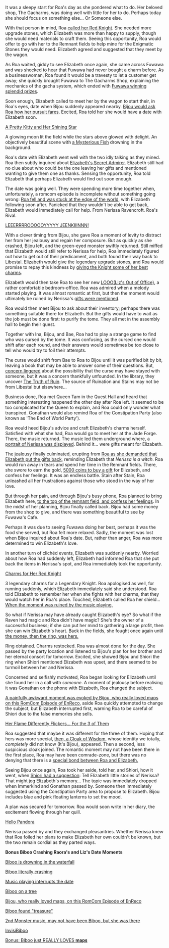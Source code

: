 It was a sleepy start for Roa's day as she pondered what to do. Her beloved shop, The Gacharms, was doing well with little for her to do. Perhaps today she should focus on something else... Or Someone else.

With that person in mind, Roa [called her Red Knight](https://youtu.be/E-LGNO7JdO4?t=748). She needed more upgrade stones, which Elizabeth was more than happy to supply, though she would need materials to craft them. Seeing this opportunity, Roa would offer to go with her to the Remnant fields to help mine for the Enigmatic Stones they would need. Elizabeth agreed and suggested that they meet by the wagon.

As Roa waited, giddy to see Elizabeth once again, she came across Fuwawa and was shocked to hear that Fuwawa had never bought a charm before. As a businesswoman, Roa found it would be a travesty to let a customer get away; she quickly brought Fuwawa to The Gacharms Shop, explaining the mechanics of the gacha system, which ended with [Fuwawa winning splendid prizes](https://youtu.be/E-LGNO7JdO4?t=978). 

Soon enough, Elizabeth called to meet her by the wagon to start their, in Roa's eyes, date when Bijou suddenly appeared nearby. [Bijou would ask Roa how her pursuit fares](https://youtu.be/E-LGNO7JdO4?t=1668). Excited, Roa told her she would have a date with Elizabeth soon.

[A Pretty Kitty and Her Shining Star](https://youtu.be/E-LGNO7JdO4?t=1970)

A glowing moon lit the field while the stars above glowed with delight. An objectively beautiful scene with [a Mysterious Fish](https://youtu.be/E-LGNO7JdO4?t=2021) drowning in the background. 

Roa's date with Elizabeth went well with the two idly talking as they mined. Roa then subtly inquired about [Elizabeth's Secret Admirer](https://youtu.be/E-LGNO7JdO4?t=2155). Elizabeth still had no clue about who could be the one leaving her gifts and mentioned wanting to give them one as thanks. Sensing the opportunity, Roa told Elizabeth that perhaps Elizabeth would find out soon enough.

The date was going well. They were spending more time together when, unfortunately, a romcom episode is incomplete without something going wrong: [Roa fell and was stuck at the edge of the world](https://youtu.be/E-LGNO7JdO4?t=2635), with Elizabeth following soon after. Panicked that they wouldn't be able to get back, Elizabeth would immediately call for help. From Nerissa Ravencroft. Roa's Rival.

[LEEERRRROOOOOYYYYY JEENKIIINNN!](https://youtu.be/E-LGNO7JdO4?t=2764)

With a clever timing from Bijou, she gave Roa a moment of levity to distract her from her jealousy and regain her composure. But as quickly as she crashed, Bijou left, and the green-eyed monster swiftly  returned. Still miffed that Elizabeth would still refer to Nerissa for help, Roa immediately figured out how to get out of their predicament, and both found their way back to Libestal. Elizabeth would give the legendary upgrade stones, and Roa would promise to repay this kindness by [giving the Knight some of her best charms](https://youtu.be/E-LGNO7JdO4?t=3227).

Elizabeth would then take Roa to see her new  [LOOO(Liz's Out of Office)](https://youtu.be/E-LGNO7JdO4?t=3331), a rather comfortable bedroom-office. Roa was admired when a melody started playing. It was almost romantic at first, but then the moment would ultimately be ruined by Nerissa's [gifts were mentioned](https://youtu.be/E-LGNO7JdO4?t=3463).

Roa would then meet Bijou to ask about their inventory; perhaps there was something suitable there for Elizabeth. But the gifts would have to wait as the job must be done first: to purify the tome. They all met in the assembly hall to begin their quest.


Together with Ina, Bijou, and Bae, Roa had to play a strange game to find who was cursed by the tome. It was confusing, as the cursed one would shift after each round, and their answers would sometimes be too close to tell who would try to foil their attempts. 

The curse would shift from Bae to Roa to Bijou until it was purified bit by bit, leaving a book that may be able to answer some of their questions. But, [concern lingered](https://youtu.be/E-LGNO7JdO4?t=5760) about the possibility that the curse may have stayed with someone, but it was a concern thankfully unfounded. In the library, they uncover [The Truth of Ruin](https://youtu.be/E-LGNO7JdO4?t=5936). The source of Ruination and Stains may not be from Libestal but elsewhere...

Business done, Roa met Queen Tam in the Quest Hall and heard that something interesting happened the other day after Roa left. It seemed to be too complicated for the Queen to explain, and Roa could only wonder what transpired. Gonathan would also remind Roa of the Constipation Party (also known as 'The End of World Party').


Roa would heed Bijou's advice and craft Elizabeth's charms herself. Satisfied with what she had, Roa would go to meet her at the Jade Forge. There, the music returned. The music led them underground where, a [portrait of Nerissa was displayed](https://youtu.be/E-LGNO7JdO4?t=7518). Behind it... were gifts meant for Elizabeth.

The jealousy finally culminated, erupting from [Roa as she demanded that Elizabeth put the gifts back](https://youtu.be/E-LGNO7JdO4?t=7582), reminding Elizabeth that *Nerissa is a witch*. Roa would run away in tears and spend her time in the Remnant fields. There, she swore to earn the gold, [5000 coins to buy a gift](https://youtu.be/E-LGNO7JdO4?t=7759) for Elizabeth, and confess her feelings. It was an endless battle. Stain after Stain, Roa unleashed all her frustrations against those who stood in the way of her love. 

But through her pain, and through Bijou's busy phone, Roa planned to bring Elizabeth here, [to the top of the remnant field, and confess her feelings](https://youtu.be/E-LGNO7JdO4?t=8387). In the midst of her planning, Bijou finally called back. Bijou had some money from the shop to give, and there was something beautiful to see by Fuwawa's Cafe. 

Perhaps it was due to seeing Fuwawa doing her best, perhaps it was the food she served, but Roa felt more relaxed. Sadly, the moment was lost when Bijou inquired about Roa's date. But, rather than anger, Roa was more determined to win Elizabeth's love. 

In another turn of clichéd events, Elizabeth was suddenly nearby. Worried about how Roa had suddenly left, Elizabeth had informed Roa that she put back the items in Nerissa's spot, and Roa immediately took the opportunity.

[Charms for Her Red Knight](https://youtu.be/E-LGNO7JdO4?t=8936)

3 legendary charms for a Legendary Knight. Roa apologised as well, for running suddenly, which Elizabeth immediately said she understood. Roa told Elizabeth to remember her when she fights with her charms, that they would watch her in Roa's place. Touched, Elizabeth called Roa her shield... [When the moment was ruined by the music playing.](https://youtu.be/E-LGNO7JdO4?t=9064) 

So what if Nerissa may have already caught Elizabeth's eye? So what if the Raven had magic and Roa didn't have magic? She's the owner of a successful business; if she can put her mind to gathering a large profit, then she can win Elizabeth's heart. Back in the fields, she fought once again until [the money, then the ring, was hers.](https://youtu.be/E-LGNO7JdO4?t=9770)

Ring obtained. Charms restocked. Roa was almost done for the day. She passed by the party location and listened to Bijou's plan for her brother and her eternal consort for tomorrow. Excited, she showed Bijou and Shiori the ring when Shiori mentioned Elizabeth was upset, and there seemed to be turmoil between her and Nerissa.

Concerned and selfishly motivated, Roa began looking for Elizabeth until she found her in a call with *someone*. A moment of jealousy before realising it was Gonathan on the phone with Elizabeth, Roa changed the subject.

[A painfully awkward moment was evoked by Bijou, who really loved maps on this RomCom Episode of EnReco](https://youtu.be/E-LGNO7JdO4?t=10487), aside Roa quickly attempted to change the subject, but Elizabeth interrupted first, warning Roa to be careful of Shiori due to the false memories she sells. 

[Her Flame Differently Flickers... For the 3 of Them](https://youtu.be/E-LGNO7JdO4?t=10566)

Roa suggested that maybe it was different for the three of them. Hoping that hers was more special, [then, a Cloak of Wisdom](https://youtu.be/E-LGNO7JdO4?t=10779), whose identity we totally, *completely* did not know (It's Bijou), appeared. Then a second, less suspicious cloak joined. The romantic moment may not have been there in the first place, Roa may have been comrade-zone, but there was no denying that there is a [special bond between Roa and Elizabeth.](https://youtu.be/E-LGNO7JdO4?t=10878)

Seeing Bijou once again, Roa took her aside, told her, and Shiori, how it went,  when [Shiori had a suggestion](https://youtu.be/E-LGNO7JdO4?t=10994):
Tell Elizabeth little stories of Nerissa? That might jog Elizabeth's memory... The topic was immediately dropped when Immerkind and Gonathan passed by. Someone then immediately suggested using the Constipation Party area to propose to Elizabeth. Bijou includes blue and pink floating lanterns to set the mood.

A plan was secured for tomorrow. Roa would soon write in her diary, the excitement flowing through her quill.

[Hello Pandora](https://youtu.be/E-LGNO7JdO4?t=11534)

Nerissa passed by and they exchanged pleasantries. Whether Nerissa knew that Roa foiled her plans to make Elizabeth her own couldn't be known, but the two remain cordial as they parted ways.



**Bonus Biboo Crashing Raora's and Liz's Date Moments**

[Biboo is drowning in the waterfall](https://youtu.be/E-LGNO7JdO4?t=2021)

[Biboo literally crashing](https://youtu.be/E-LGNO7JdO4?t=2764)

[Music playing interrupts the date](https://youtu.be/E-LGNO7JdO4?t=9064)

[Biboo on a tree](https://youtu.be/E-LGNO7JdO4?t=10469)

[Bijou, who really loved maps, on this RomCom Episode of EnReco](https://youtu.be/E-LGNO7JdO4?t=10487)

[Biboo found "treasure"](https://youtu.be/E-LGNO7JdO4?t=10545)

[2nd Monster music, may not have been Biboo, but she was there](https://youtu.be/E-LGNO7JdO4?t=10566)

[InvisiBiboo](https://youtu.be/E-LGNO7JdO4?t=10779)

[Bonus: Biboo just REALLY LOVES **maps**](https://youtu.be/E-LGNO7JdO4?t=10896)